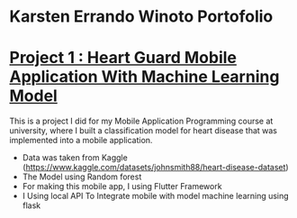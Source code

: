 # Karsten Errando Winoto Portofolio

# [Project 1 : Heart Guard Mobile Application With Machine Learning Model](https://github.com/sixxkr/heartguard)

This is a project I did for my Mobile Application Programming course at university, where I built a classification model for heart disease that was implemented into a mobile application.

* Data was taken from Kaggle (https://www.kaggle.com/datasets/johnsmith88/heart-disease-dataset)
* The Model using Random forest
* For making this mobile app, I using Flutter Framework
* I Using local API To Integrate mobile with model machine learning using flask 
